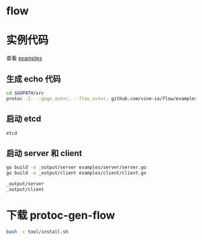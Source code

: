 # flow

# 实例代码
查看 [examples](https://github.com/vine-io/flow/tree/main/examples)

## 生成 echo 代码
```bash
cd $GOPATH/src
protoc -I. --gogo_out=:. --flow_out=:. github.com/vine-io/flow/examples/pb/hello.proto
```

## 启动 etcd
```bash
etcd
```

## 启动 server 和 client
```bash
go build -o _output/server examples/server/server.go
go build -o _output/client examples/client/client.go

_output/server
_output/client
```

# 下载 protoc-gen-flow
```bash
bash -c tool/install.sh
```